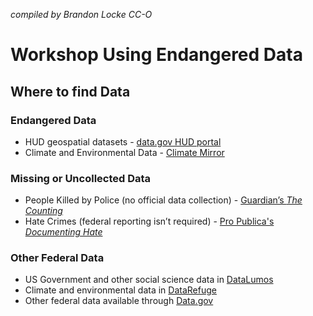 *compiled by Brandon Locke CC-O*

# Workshop Using Endangered Data

## Where to find Data

### Endangered Data
- HUD geospatial datasets - [data.gov HUD portal](https://catalog.data.gov/organization/hud-gov)
- Climate and Environmental Data - [Climate Mirror](http://climatemirror.org/)

### Missing or Uncollected Data
- People Killed by Police (no official data collection) - [Guardian’s *The Counting*](https://www.theguardian.com/us-news/ng-interactive/2015/jun/01/the-counted-map-us-police-killings)
- Hate Crimes (federal reporting isn’t required) - [Pro Publica's *Documenting Hate*](https://projects.propublica.org/graphics/hatecrimes)

### Other Federal Data
- US Government and other social science data in [DataLumos](https://www.datalumos.org/)
- Climate and environmental data in [DataRefuge](https://www.datarefuge.org/)
- Other federal data available through [Data.gov](http://data.gov/)
